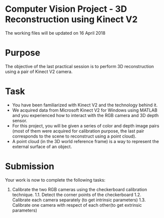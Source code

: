 # Computer Vision Project - 3D Reconstruction using Kinect V2 
The working files will be updated on 16 April 2018

# Purpose
The objective of the last practical session is to perform 3D reconstruction using a pair of Kinect V2 camera.

# Task
* You have been familiarized with Kinect V2 and the technology behind it.
* We acquired data from Microsoft Kinect V2 for Windows using MATLAB and you experienced how to interact with the RGB camera and 3D depth sensor.
* For this project, you will be given a series of color and depth image pairs (most of them were acquired for calibration purpose, the last pair corresponds to the scene to reconstruct using a point cloud).
* A point cloud (in the 3D world reference frame) is a way to represent the external surface of an object.

# Submission
Your work is now to complete the following tasks:
1. Calibrate the two RGB cameras using the checkerboard calibration technique.
1.1.	Detect the corner points of the checkerboard
1.2.	Calibrate each camera separately (to get intrinsic parameters)
1.3.	Calibrate one camera with respect of each other(to get extrinsic parameters)





